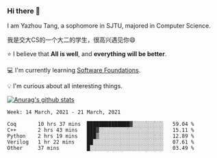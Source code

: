### Hi there 👋
I am Yazhou Tang, a sophomore in SJTU, majored in Computer Science.

我是交大CS的一个大二的学生，很高兴遇见你:smile:

:star: I believe that **All is well**, and **everything will be better**.

:computer: I'm currently learning [Software Foundations](https://softwarefoundations.cis.upenn.edu/).

:bulb: I'm curious about all interesting things.

[![Anurag's github stats](https://github-readme-stats.vercel.app/api?username=ADSWT518&count_private=true)](https://github.com/anuraghazra/github-readme-stats)

<!--START_SECTION:waka-->
```text
Week: 14 March, 2021 - 21 March, 2021

Coq       10 hrs 37 mins  ██████████████▓░░░░░░░░░░   59.04 % 
C++       2 hrs 43 mins   ███▓░░░░░░░░░░░░░░░░░░░░░   15.11 % 
Python    2 hrs 19 mins   ███▒░░░░░░░░░░░░░░░░░░░░░   12.89 % 
Verilog   1 hr 22 mins    ██░░░░░░░░░░░░░░░░░░░░░░░   07.61 % 
Other     37 mins         █░░░░░░░░░░░░░░░░░░░░░░░░   03.49 % 
```
<!--END_SECTION:waka-->

<!--
**ADSWT518/ADSWT518** is a ✨ _special_ ✨ repository because its `README.md` (this file) appears on your GitHub profile.

Here are some ideas to get you started:

- 🔭 I’m currently working on ...
- 🌱 I’m currently learning ...
- 👯 I’m looking to collaborate on ...
- 🤔 I’m looking for help with ...
- 💬 Ask me about ...
- 📫 How to reach me: ...
- 😄 Pronouns: ...
- ⚡ Fun fact: ...
-->
